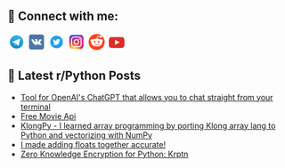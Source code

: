 ## 🔎 Connect with me:
[<img src="https://github.com/bullbesh/bullbesh/blob/main/images/Telegram.png" width="32" height="32" />](https://t.me/bullbesh)
[<img src="https://github.com/bullbesh/bullbesh/blob/main/images/VK.png" width="32" height="32" />](https://vk.com/bullbesh)
[<img src="https://github.com/bullbesh/bullbesh/blob/main/images/Twitter.png" width="32" height="32" />](https://twitter.com/bullbesh1)
[<img src="https://github.com/bullbesh/bullbesh/blob/main/images/Instagram.png" width="32" height="32" />](https://www.instagram.com/bullbesh)
[<img src="https://github.com/bullbesh/bullbesh/blob/main/images/Reddit.png" width="32" height="32" />](https://www.reddit.com/user/bullbesh)
[<img src="https://github.com/bullbesh/bullbesh/blob/main/images/YouTube.png" width="32" height="32" />](https://www.youtube.com/channel/UCtfjRs6uzgq5mfm8S06WTcg)

## 📕 Latest r/Python Posts
<!-- BLOG-POST-LIST:START -->
- [Tool for OpenAI&#39;s ChatGPT that allows you to chat straight from your terminal](https://www.reddit.com/r/Python/comments/zdfwdu/tool_for_openais_chatgpt_that_allows_you_to_chat/)
- [Free Movie Api](https://www.reddit.com/r/Python/comments/zdfcmh/free_movie_api/)
- [KlongPy - I learned array programming by porting Klong array lang to Python and vectorizing with NumPy](https://www.reddit.com/r/Python/comments/zdcwsl/klongpy_i_learned_array_programming_by_porting/)
- [I made adding floats together accurate!](https://www.reddit.com/r/Python/comments/zdbyfh/i_made_adding_floats_together_accurate/)
- [Zero Knowledge Encryption for Python: Krptn](https://www.reddit.com/r/Python/comments/zdaxaa/zero_knowledge_encryption_for_python_krptn/)
<!-- BLOG-POST-LIST:END -->
